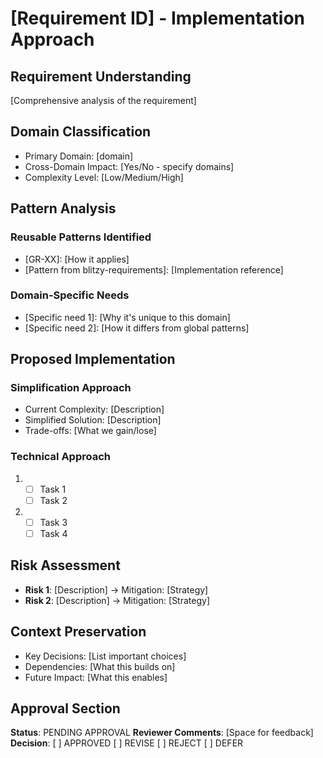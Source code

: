 # [Requirement ID] - Implementation Approach

## Requirement Understanding
[Comprehensive analysis of the requirement]

## Domain Classification
- Primary Domain: [domain]
- Cross-Domain Impact: [Yes/No - specify domains]
- Complexity Level: [Low/Medium/High]

## Pattern Analysis

### Reusable Patterns Identified
- [GR-XX]: [How it applies]
- [Pattern from blitzy-requirements]: [Implementation reference]

### Domain-Specific Needs
- [Specific need 1]: [Why it's unique to this domain]
- [Specific need 2]: [How it differs from global patterns]

## Proposed Implementation

### Simplification Approach
- Current Complexity: [Description]
- Simplified Solution: [Description]
- Trade-offs: [What we gain/lose]

### Technical Approach
1. [Phase 1]: [Description]
   - [ ] Task 1
   - [ ] Task 2

2. [Phase 2]: [Description]
   - [ ] Task 3
   - [ ] Task 4

## Risk Assessment
- **Risk 1**: [Description] → Mitigation: [Strategy]
- **Risk 2**: [Description] → Mitigation: [Strategy]

## Context Preservation
- Key Decisions: [List important choices]
- Dependencies: [What this builds on]
- Future Impact: [What this enables]

## Approval Section
**Status**: PENDING APPROVAL
**Reviewer Comments**: [Space for feedback]
**Decision**: [ ] APPROVED [ ] REVISE [ ] REJECT [ ] DEFER